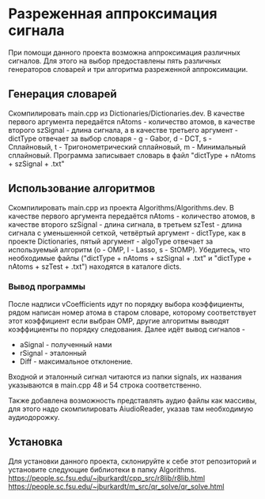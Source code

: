 # Разреженная аппроксимация сигнала
При помощи данного проекта возможна аппроксимация различных сигналов. Для этого на выбор предоставлены пять различных генераторов словарей и три алгоритма разреженной аппроксимации.

## Генерация словарей
Скомпилировать main.cpp из Dictionaries/Dictionaries.dev. В качестве первого аргумента передаётся nAtoms - количество атомов, в качестве второго szSignal - длина сигнала, а в качестве третьего аргумент - dictType отвечает за выбор словаря - g - Gabor, d - DCT, s - Сплайновый, t - Тригонометрический сплайновый, m - Минимальный сплайновый.
Программа записывает словарь в файл "dictType + nAtoms + szSignal + .txt"

## Использование алгоритмов
Скомпилировать main.cpp из проекта Algorithms/Algorithms.dev. В качестве первого аргумента передаётся nAtoms - количество атомов, в качестве второго szSignal - длина сигнала, в третьем szTest - длина сигнала с уменьшенной сеткой, четвёртый аргумент - dictType, как в проекте Dictionaries, пятый аргумент - algoType отвечает за используемый алгоритм (o - OMP, l - Lasso, s - StOMP).
Убедитесь, что необходимые файлы ("dictType + nAtoms + szSignal + .txt" и "dictType + nAtoms + szTest + .txt") находятся в каталоге dicts.
### Вывод программы
После надписи vCoefficients идут по порядку выбора коэффициенты, рядом написан номер атома в старом словаре, которому соответствует этот коэффициент если выбран OMP, другие алгоритмы выводят коэффициенты по порядку следования.
Далее идёт вывод сигналов - 
* aSignal - полученный нами
* rSignal - эталонный
* Diff - максимальное отклонение.

Входной и эталонный сигнал читаются из папки signals, их названия указываются в main.cpp 48 и 54 строка соответственно.

Также добавлена возможность представлять аудио файлы как массивы, для этого надо скомпилировать AiudioReader, указав там необходимую аудиодорожку.

## Установка
Для установки данного проекта, склонируйте к себе этот репозиторий и установите следующие библиотеки в папку Algorithms.
https://people.sc.fsu.edu/~jburkardt/cpp_src/r8lib/r8lib.html
https://people.sc.fsu.edu/~jburkardt/m_src/qr_solve/qr_solve.html
